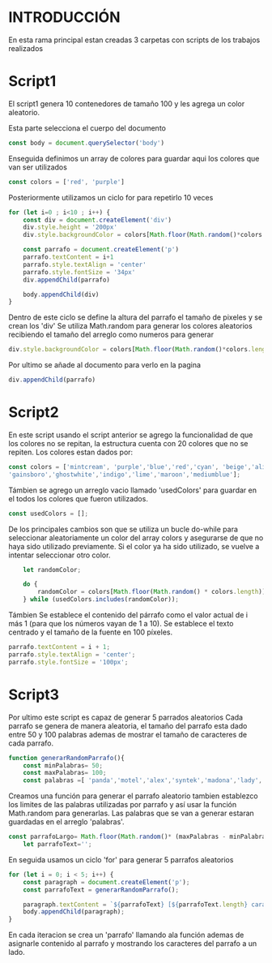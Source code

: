 # INTRODUCCIÓN
En esta rama principal estan creadas 3 carpetas con scripts de los trabajos realizados

# Script1

El script1 genera 10 contenedores de tamaño 100 y les agrega un color aleatorio.

Esta parte selecciona el cuerpo del documento
```javascript
const body = document.querySelector('body')
```
Enseguida definimos un array de colores para guardar aqui los colores que van ser utilizados 
```javascript
const colors = ['red', 'purple']
```
Posteriormente utilizamos un ciclo for para repetirlo 10 veces
```javascript
for (let i=0 ; i<10 ; i++) {
    const div = document.createElement('div')
    div.style.height = '200px'
    div.style.backgroundColor = colors[Math.floor(Math.random()*colors.length)]

    const parrafo = document.createElement('p')
    parrafo.textContent = i+1
    parrafo.style.textAlign = 'center'
    parrafo.style.fontSize = '34px'
    div.appendChild(parrafo)

    body.appendChild(div)
}
```
Dentro de este ciclo se define la altura del parrafo el tamaño de pixeles y se crean los 'div'
Se utiliza Math.random para generar los colores aleatorios recibiendo el tamaño del arreglo como numeros para generar
```javascript
div.style.backgroundColor = colors[Math.floor(Math.random()*colors.length)]
```
Por ultimo se añade al documento para verlo en la pagina
```javascript
div.appendChild(parrafo)
```

# Script2
En este script usando el script anterior se agrego la funcionalidad de que los colores no se repitan, la estructura cuenta con 20 colores que no se repiten.
Los colores estan dados por:
```javascript
const colors = ['mintcream', 'purple','blue','red','cyan', 'beige','aliceblue','aqua','blueviolet','bronw','crimson','darkgrey','darkgoldenrod','darkgreen','firebrick',
'gainsboro','ghostwhite','indigo','lime','maroon','mediumblue'];
```
Támbien se agrego un arreglo vacio llamado 'usedColors' para guardar en el todos los colores que fueron utilizados.

```javascript
const usedColors = [];
```
De los principales cambios son que se utiliza un bucle do-while para seleccionar aleatoriamente un color del array colors y asegurarse de que no haya sido utilizado previamente. Si el color ya ha sido utilizado, se vuelve a intentar seleccionar otro color.

```javascript
    let randomColor;

    do {
        randomColor = colors[Math.floor(Math.random() * colors.length)];
    } while (usedColors.includes(randomColor));

```
Támbien Se establece el contenido del párrafo como el valor actual de i más 1 (para que los números vayan de 1 a 10). Se establece el texto centrado y el tamaño de la fuente en 100 píxeles.

```javascript
parrafo.textContent = i + 1;
parrafo.style.textAlign = 'center';
parrafo.style.fontSize = '100px';
```

# Script3
Por ultimo este script es capaz de generar 5 parrados aleatorios Cada parrafo se genera de manera aleatoria, el tamaño del parrafo esta dado entre 50 y 100 palabras ademas de mostrar el tamaño de caracteres de cada parrafo.

```javascript
function generarRandomParrafo(){
    const minPalabras= 50;
    const maxPalabras= 100;
    const palabras =[ 'panda','motel','alex','syntek','madona','lady','gaga','pxndx','volovan','maroon5','slpinkton','juanes','kalimba','camila']
```
Creamos una función para generar el parrafo aleatorio tambien establezco los limites de las palabras utilizadas por parrafo y así usar la función Math.random para generarlas.
Las palabras que se van a generar estaran guardadas en el arreglo 'palabras'.

```javascript
const parrafoLargo= Math.floor(Math.random()* (maxPalabras - minPalabras + 1)) + minPalabras;
    let parrafoText='';
```
En seguida usamos un ciclo 'for' para generar 5 parrafos aleatorios 

```javascript
for (let i = 0; i < 5; i++) {
    const paragraph = document.createElement('p');
    const parrafoText = generarRandomParrafo();

    paragraph.textContent = `${parrafoText} [${parrafoText.length} caracteres]`;
    body.appendChild(paragraph);
}
```
En cada iteracion se crea un 'parrafo' llamando ala función ademas de asignarle contenido al parrafo y mostrando los caracteres del parrafo a un lado.














